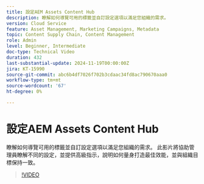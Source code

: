 ```yaml
---
title: 設定AEM Assets Content Hub
description: 瞭解如何導覽可用的標籤並自訂設定選項以滿足您組織的需求。
version: Cloud Service
feature: Asset Management, Marketing Campaigns, Metadata
topic: Content Supply Chain, Content Management
role: Admin
level: Beginner, Intermediate
doc-type: Technical Video
duration: 432
last-substantial-update: 2024-11-19T00:00:00Z
jira: KT-15990
source-git-commit: abc6b4df7026f702b3cdaac34fd8ac790670aaa0
workflow-type: tm+mt
source-wordcount: '67'
ht-degree: 0%

---
```



# 設定AEM Assets Content Hub

瞭解如何導覽可用的標籤並自訂設定選項以滿足您組織的需求。 此影片將協助管理員瞭解不同的設定，並提供高級指示，說明如何量身打造最佳效能，並與組織目標保持一致。

>[!VIDEO](https://video.tv.adobe.com/v/3439311/?learn=on)
